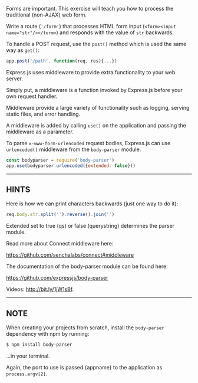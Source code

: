 Forms are important. This exercise will teach you how to process the traditional (non-AJAX) web form.

Write a route (`'/form'`) that processes HTML form input
(`<form><input name="str"/></form>`) and responds with the value of `str` backwards.

To handle a POST request, use the `post()` method which is used the same way as `get()`:

```js
app.post('/path', function(req, res){...})
```

Express.js uses middleware to provide extra functionality to your web server.

Simply put, a middleware is a function invoked by Express.js before your own
request handler.

Middleware provide a large variety of functionality such as logging, serving
static files, and error handling.

A middleware is added by calling `use()` on the application and passing the
middleware as a parameter.

To parse `x-www-form-urlencoded` request bodies, Express.js can use `urlencoded()`
middleware from the `body-parser` module.

```js
const bodyparser = require('body-parser')
app.use(bodyparser.urlencoded({extended: false}))
```

-----------------------------

## HINTS

Here is how we can print characters backwards (just one way to do it):

```js
req.body.str.split('').reverse().join('')
```

Extended set to true (qs) or false (querystring) determines the parser module.

Read more about Connect middleware here:

  https://github.com/senchalabs/connect#middleware

The documentation of the body-parser module can be found here:

  https://github.com/expressjs/body-parser

Videos: http://bit.ly/1jW1sBf.

-----------------------------

## NOTE

When creating your projects from scratch, install the `body-parser` dependency
with npm by running:

```sh
$ npm install body-parser
```

…in your terminal.

Again, the port to use is passed {appname} to the application as `process.argv[2]`.
